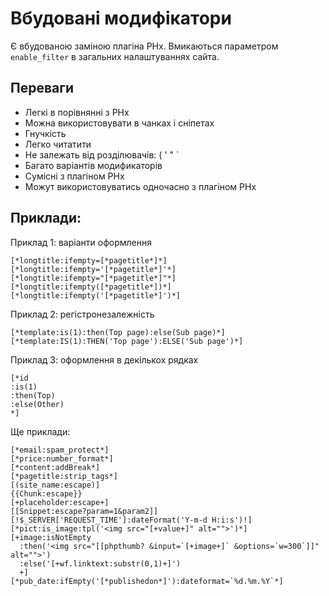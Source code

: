 # Вбудовані модифікатори

Є вбудованою заміною плагіна PHx.
Вмикаються параметром `enable_filter` в загальних налаштуваннях сайта.

## Переваги

+ Легкі в порівнянні з PHx
+ Можна використовувати в чанках і сніпетах
+ Гнучкість
+ Легко читатити
+ Не залежать від розділювачів: ( ' " `
+ Багато варіантів модификаторів
+ Сумісні з плагіном PHx
+ Можут використовуватись одночасно з плагіном PHx
	
## Приклади:

Приклад 1: варіанти оформлення

```
[*longtitle:ifempty=[*pagetitle*]*]
[*longtitle:ifempty='[*pagetitle*]'*]
[*longtitle:ifempty="[*pagetitle*]"*]
[*longtitle:ifempty([*pagetitle*])*]
[*longtitle:ifempty('[*pagetitle*]')*]
```

Приклад 2: регістронезалежність

```
[*template:is(1):then(Top page):else(Sub page)*]
[*template:IS(1):THEN('Top page'):ELSE('Sub page')*]
```

Приклад 3: оформлення в декількох рядках

```
[*id
:is(1)
:then(Top)
:else(Other)
*]
```

Ще приклади:

```
[*email:spam_protect*]
[*price:number_format*]
[*content:addBreak*]
[*pagetitle:strip_tags*]
[(site_name:escape)]
{{Chunk:escape}}
[+placeholder:escape+]
[[Snippet:escape?param=1&param2]]
[!$_SERVER['REQUEST_TIME']:dateFormat('Y-m-d H:i:s')!]
[*pict:is_image:tpl('<img src="[+value+]" alt="">')*]
[+image:isNotEmpty
  :then('<img src="[[phpthumb? &input=`[+image+]` &options=`w=300`]]" alt="">')
  :else('[+wf.linktext:substr(0,1)+]')
  +]
[*pub_date:ifEmpty('[*publishedon*]'):dateformat=`%d.%m.%Y`*]
```
